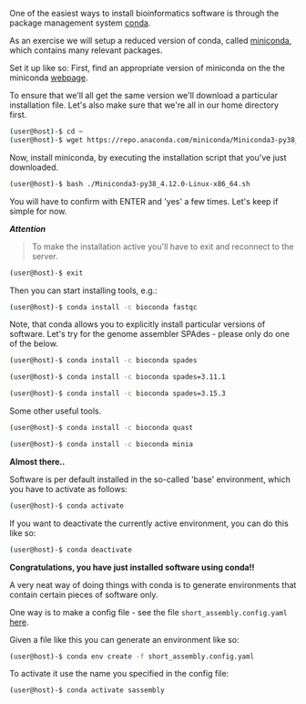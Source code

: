 
One of the easiest ways to install bioinformatics software is through the package management system [conda](https://docs.conda.io/en/latest/).

As an exercise we will setup a reduced version of conda, called [miniconda](https://docs.conda.io/en/latest/miniconda.html), which contains many relevant packages.

Set it up like so:
First, find an appropriate version of miniconda on the the miniconda [webpage](https://docs.conda.io/en/latest/miniconda.html).

To ensure that we'll all get the same version we'll download a particular installation file. Let's also make sure that we're all in our home directory first.
```bash
(user@host)-$ cd ~
(user@host)-$ wget https://repo.anaconda.com/miniconda/Miniconda3-py38_4.12.0-Linux-x86_64.sh
```

Now, install miniconda, by executing the installation script that you've just downloaded.
```bash
(user@host)-$ bash ./Miniconda3-py38_4.12.0-Linux-x86_64.sh
```

You will have to confirm with ENTER and 'yes' a few times. Let's keep if simple for now.

***Attention***
> To make the installation active you'll have to exit and reconnect to the server.

```bash
(user@host)-$ exit
```

Then you can start installing tools, e.g.:
```bash
(user@host)-$ conda install -c bioconda fastqc
```

Note, that conda allows you to explicitly install particular versions of software. Let's try for the genome assembler SPAdes - please only do one of the below.

```bash
(user@host)-$ conda install -c bioconda spades

(user@host)-$ conda install -c bioconda spades=3.11.1

(user@host)-$ conda install -c bioconda spades=3.15.3
```

Some other useful tools.
```bash
(user@host)-$ conda install -c bioconda quast

(user@host)-$ conda install -c bioconda minia

```

__Almost there..__

Software is per default installed in the so-called 'base' environment, which you have to activate as follows:
```bash
(user@host)-$ conda activate
```

If you want to deactivate the currently active environment, you can do this like so:
```bash
(user@host)-$ conda deactivate
```


__Congratulations, you have just installed software using conda!!__

A very neat way of doing things with conda is to generate environments that contain certain pieces of software only.

One way is to make a config file - see the file `short_assembly.config.yaml` [here](https://github.com/chrishah/short-read-processing-and-assembly/tree/main/conda_setup/short_assembly.config.yaml).

Given a file like this you can generate an environment like so:
```bash
(user@host)-$ conda env create -f short_assembly.config.yaml
```

To activate it use the name you specified in the config file:
```bash
(user@host)-$ conda activate sassembly
```

